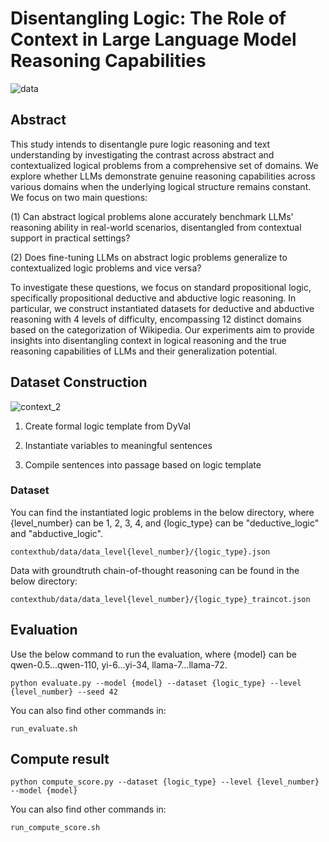 # Disentangling Logic: The Role of Context in Large Language Model Reasoning Capabilities


![data](https://github.com/agiresearch/ContextHub/assets/28013619/99e82d1f-d44e-4a46-9706-59c6360dea79)



## Abstract
This study intends to disentangle pure logic reasoning and text understanding by investigating the contrast across abstract and contextualized logical problems from a comprehensive set of domains. We explore whether LLMs demonstrate genuine reasoning capabilities across various domains when the underlying logical structure remains constant. We focus on two main questions:

(1) Can abstract logical problems alone accurately benchmark LLMs' reasoning ability in real-world scenarios, disentangled from contextual support in practical settings? 

(2) Does fine-tuning LLMs on abstract logic problems generalize to contextualized logic problems and vice versa? 

To investigate these questions, we focus on standard propositional logic, specifically propositional deductive and abductive logic reasoning. In particular, we construct instantiated datasets for deductive and abductive reasoning with $4$ levels of difficulty, encompassing $12$ distinct domains based on the categorization of Wikipedia. Our experiments aim to provide insights into disentangling context in logical reasoning and the true reasoning capabilities of LLMs and their generalization potential. 

## Dataset Construction

![context_2](https://github.com/agiresearch/ContextHub/assets/28013619/b5403b7f-0ce7-428e-bc68-aecfa96b7949)

1. Create formal logic template from DyVal

2. Instantiate variables to meaningful sentences

3. Compile sentences into passage based on logic template


### Dataset
You can find the instantiated logic problems in the below directory, where {level_number} can be 1, 2, 3, 4, and {logic_type} can be "deductive_logic" and "abductive_logic".
```
contexthub/data/data_level{level_number}/{logic_type}.json
```

Data with groundtruth chain-of-thought reasoning can be found in the below directory:
```
contexthub/data/data_level{level_number}/{logic_type}_traincot.json
```

## Evaluation
Use the below command to run the evaluation, where {model} can be qwen-0.5...qwen-110, yi-6...yi-34, llama-7...llama-72.
```
python evaluate.py --model {model} --dataset {logic_type} --level {level_number} --seed 42
```
You can also find other commands in:
```
run_evaluate.sh
```

## Compute result
```
python compute_score.py --dataset {logic_type} --level {level_number} --model {model}
```
You can also find other commands in:
```
run_compute_score.sh
```
